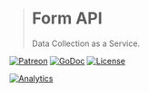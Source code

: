 > # Form API
>
> Data Collection as a Service.

[![Patreon](https://img.shields.io/badge/patreon-donate-orange.svg)](https://www.patreon.com/octolab)
[![GoDoc](https://godoc.org/github.com/kamilsk/form-api?status.svg)](https://godoc.org/github.com/kamilsk/form-api)
[![License](https://img.shields.io/github/license/mashape/apistatus.svg?maxAge=2592000)](LICENSE)

[![Analytics](https://ga-beacon.appspot.com/UA-109817251-15/form-api/readme)](https://github.com/igrigorik/ga-beacon)
